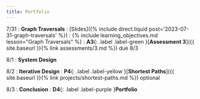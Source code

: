 ```yaml
---
title: Portfolio
---
```


7/31
: **Graph Traversals**
  : [Slides]({% include direct.liquid post='2023-07-31-graph-traversals' %})
: {% include learning_objectives.md lesson="Graph Traversals" %}
: **A3**{: .label .label-green }[**Assessment 3**]({{ site.baseurl }}{% link assessments/3.md %}) due 8/3

8/1
: **System Design**

8/2
: **Iterative Design**
: **P4**{: .label .label-yellow }[**Shortest Paths**]({{ site.baseurl }}{% link projects/shortest-paths.md %}) optional

8/3
: **Conclusion**
: **D4**{: .label .label-purple }**Portfolio**
